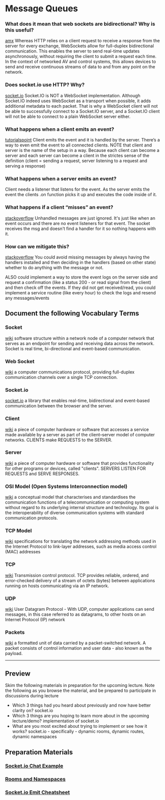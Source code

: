 # Message Queues

### What does it mean that web sockets are bidirectional? Why is this useful?

[amx](https://www.amx.com/en-US/site_elements/benefits-and-applications-of-websockets)
Whereas HTTP relies on a client request to receive a response from the server for every exchange,
WebSockets allow for full-duplex bidirectional communication. This enables the server to send real-time updates
asynchronously, without requiring the client to submit a request each time. In the context of networked AV and control systems, this allows devices to send and receive continuous streams of data to and from any point on the network.

### Does socket.io use HTTP? Why?

[socket.io](https://socket.io/docs/v4/index.html)
Socket.IO is NOT a WebSocket implementation. Although Socket.IO indeed uses WebSocket as a transport when possible, it adds additional metadata to each packet. That is why a WebSocket client will not be able to successfully connect to a Socket.IO server, and a Socket.IO client will not be able to connect to a plain WebSocket server either.

### What happens when a client emits an event?

[tutorialspoint](https://www.tutorialspoint.com/socket.io/socket.io_event_handling.htm)
Client emits the event and it is handled by the server. There’s a way to even emit the event to all connected clients. NOTE that client and server is the name of the setup in a way. Because each client can become a server and each server can become a client in the strictes sense of the definition (client = sending a request, server listening to a request and serving a response)

### What happens when a server emits an event?

Client needs a listener that listens for the event. As the server emits the event the clients .on function picks it up and executes the code inside of it.

### What happens if a client “misses” an event?

[stackoverflow](https://stackoverflow.com/questions/32816290/what-happens-with-unhandled-socket-io-events)
Unhandled messages are just ignored. It's just like when an event occurs and there are no event listeners for that event. The socket receives the msg and doesn't find a handler for it so nothing happens with it.

### How can we mitigate this?

[stackoverflow](https://stackoverflow.com/questions/32816290/what-happens-with-unhandled-socket-io-events)
You could avoid missing messages by always having the handlers installed and then deciding in the handlers (based on other state) whether to do anything with the message or not.

ALSO could implement a way to store the event logs on the server side and request a confirmation (like a status 200 - or read signal from the client) and then check off the events. If they did not get received/read, you could implement a service routine (like every hour) to check the logs and resend any messages/events

## Document the following Vocabulary Terms

### Socket

[wiki](https://en.wikipedia.org/wiki/Network_socket)
software structure within a network node of a computer network that serves as an endpoint for sending and receiving data across the network. Socket is real time, bi-directional and event-based communication.

### Web Socket

[wiki](https://en.wikipedia.org/wiki/WebSocket)
a computer communications protocol, providing full-duplex communication channels over a single TCP connection.

### Socket.io

[socket.io](https://socket.io/docs/v4/index.html#What-Socket-IO-is)
a library that enables real-time, bidirectional and event-based communication between the browser and the server.

### Client

[wiki](https://en.wikipedia.org/wiki/Client_(computing))
a piece of computer hardware or software that accesses a service made available by a server as part of the client–server model of computer networks. CLIENTS make REQUESTS to the SERVER.

### Server

[wiki](https://en.wikipedia.org/wiki/Server_(computing))
a piece of computer hardware or software that provides functionality for other programs or devices, called "clients". SERVERS LISTEN FOR REQUESTS and SERVE RESPONSES.

### OSI Model (Open Systems Interconnection model)

[wiki](https://en.wikipedia.org/wiki/OSI_model)
a conceptual model that characterises and standardises the communication functions of a telecommunication or computing system without regard to its underlying internal structure and technology. Its goal is the interoperability of diverse communication systems with standard communication protocols.

### TCP Model

[wiki](https://en.wikipedia.org/wiki/Internet_protocol_suite)
specifications for translating the network addressing methods used in the Internet Protocol to link-layer addresses, such as media access control (MAC) addresses

### TCP

[wiki](https://en.wikipedia.org/wiki/Transmission_Control_Protocol)
Transmission control protocol. TCP provides reliable, ordered, and error-checked delivery of a stream of octets (bytes) between applications running on hosts communicating via an IP network.

### UDP

[wiki](https://en.wikipedia.org/wiki/User_Datagram_Protocol)
User Datagram Protocol - With UDP, computer applications can send messages, in this case referred to as datagrams, to other hosts on an Internet Protocol (IP) network

### Packets

[wiki](https://en.wikipedia.org/wiki/Network_packet)
 a formatted unit of data carried by a packet-switched network. A packet consists of control information and user data - also known as the payload.

<hr>

## Preview
Skim the following materials in preparation for the upcoming lecture. Note the following as you browse the material, and be prepared to participate in discussions during lecture

+ Which 3 things had you heard about previously and now have better clarity on?
socket.io
+ Which 3 things are you hoping to learn more about in the upcoming lecture/demo?
implementation of socket.io
+ What are you most excited about trying to implement or see how it works?
socket.io - specifically - dynamic rooms, dynamic routes, dynamic namespaces

## Preparation Materials

### [Socket.io Chat Example](https://socket.io/get-started/chat/)
### [Rooms and Namespaces](https://socket.io/docs/rooms-and-namespaces/)
### [Socket.io Emit Cheatsheet](https://socket.io/docs/emit-cheatsheet/)
